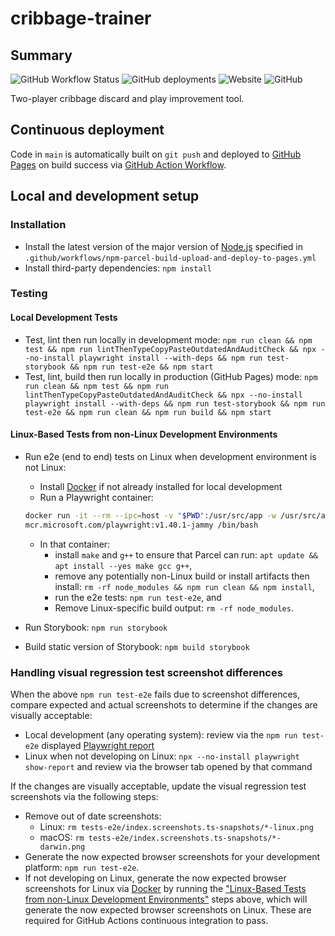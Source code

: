 # cribbage-trainer

## Summary

![GitHub Workflow Status](https://img.shields.io/github/actions/workflow/status/markafitzgerald1/cribbage-trainer/npm-parcel-build-upload-and-deploy-to-pages.yml?label=build%2Bdeploy&style=plastic)
![GitHub deployments](https://img.shields.io/github/deployments/markafitzgerald1/cribbage-trainer/github-pages?label=deploy&style=plastic)
![Website](https://img.shields.io/website?label=webapp%20site&style=plastic&url=https%3A%2F%2Fmarkafitzgerald1.github.io%2Fcribbage-trainer%2F)
![GitHub](https://img.shields.io/github/license/markafitzgerald1/cribbage-trainer?style=plastic)

Two-player cribbage discard and play improvement tool.

## Continuous deployment

Code in `main` is automatically built on `git push` and deployed to [GitHub
Pages](https://markafitzgerald1.github.io/cribbage-trainer/) on build success
via [GitHub Action Workflow](https://github.com/markafitzgerald1/cribbage-trainer/actions/workflows/npm-parcel-build-upload-and-deploy-to-pages.yml).

## Local and development setup

### Installation

- Install the latest version of the major version of [Node.js](https://nodejs.org/en/)
  specified in `.github/workflows/npm-parcel-build-upload-and-deploy-to-pages.yml`
- Install third-party dependencies: `npm install`

### Testing

#### Local Development Tests

- Test, lint then run locally in development mode: `npm run clean && npm test &&
npm run lintThenTypeCopyPasteOutdatedAndAuditCheck && npx --no-install
playwright install --with-deps && npm run test-storybook && npm run test-e2e
&& npm start`
- Test, lint, build then run locally in production (GitHub Pages) mode: `npm run
clean && npm test && npm run lintThenTypeCopyPasteOutdatedAndAuditCheck && npx
--no-install playwright install --with-deps && npm run test-storybook && npm
run test-e2e && npm run clean && npm run build && npm start`

#### Linux-Based Tests from non-Linux Development Environments

- Run e2e (end to end) tests on Linux when development environment is not Linux:

  - Install [Docker](https://www.docker.com/) if not already installed for local
    development
  - Run a Playwright container:

  ```sh
  docker run -it --rm --ipc=host -v "$PWD":/usr/src/app -w /usr/src/app \
  mcr.microsoft.com/playwright:v1.40.1-jammy /bin/bash
  ```

  - In that container:
    - install `make` and `g++` to ensure that Parcel can run:
      `apt update && apt install --yes make gcc g++`,
    - remove any potentially non-Linux build or install artifacts then install:
      `rm -rf node_modules && npm run clean && npm install`,
    - run the e2e tests: `npm run test-e2e`, and
    - Remove Linux-specific build output: `rm -rf node_modules`.

- Run Storybook: `npm run storybook`
- Build static version of Storybook: `npm build storybook`

### Handling visual regression test screenshot differences

When the above `npm run test-e2e` fails due to screenshot differences, compare
expected and actual screenshots to determine if the changes are visually acceptable:

- Local development (any operating system): review via the `npm run test-e2e`
  displayed [Playwright report](http://localhost:9323/)
- Linux when not developing on Linux: `npx --no-install playwright show-report`
  and review via the browser tab opened by that command

If the changes are visually acceptable, update the visual regression test
screenshots via the following steps:

- Remove out of date screenshots:
  - Linux: `rm tests-e2e/index.screenshots.ts-snapshots/*-linux.png`
  - macOS: `rm tests-e2e/index.screenshots.ts-snapshots/*-darwin.png`
- Generate the now expected browser screenshots for your development platform:
  `npm run test-e2e`.
- If not developing on Linux, generate the now expected browser screenshots for
  Linux via [Docker](https://www.docker.com/) by running the ["Linux-Based Tests
  from non-Linux Development Environments"](#linux-based-tests-from-non-linux-development-environments)
  steps above, which will generate the now expected browser screenshots on Linux.
  These are required for GitHub Actions continuous integration to pass.
